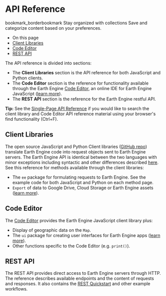  
#  API Reference 
bookmark_borderbookmark Stay organized with collections  Save and categorize content based on your preferences. 
  * On this page
  * [ Client Libraries ](https://developers.google.com/earth-engine/apidocs#client-libraries)
  * [ Code Editor ](https://developers.google.com/earth-engine/apidocs#code-editor)
  * [ REST API ](https://developers.google.com/earth-engine/apidocs#rest-api)


The API reference is divided into sections:
  * The **Client Libraries** section is the API reference for both JavaScript and Python clients.
  * The **Code Editor** section is the reference for functionality available through the Earth Engine [Code Editor](https://code.earthengine.google.com/), an online IDE for Earth Engine JavaScript ([learn more](https://developers.google.com/earth-engine/playground)).
  * The **REST API** section is the reference for the Earth Engine restful API. 

**Tip:** See the [Single-Page API Reference](https://developers.google.com/earth-engine/api_docs) if you would like to search the client library and Code Editor API reference material using your browser's find functionality (Ctrl+F). 
##  Client Libraries 
The open source JavaScript and Python Client libraries ([GitHub repo](https://github.com/google/earthengine-api)) translate Earth Engine code into request objects sent to Earth Engine servers. The Earth Engine API is identical between the two languages with minor exceptions including syntactic and other differences described [here](https://developers.google.com/earth-engine/python_install#syntax). See this reference for methods available through the client libraries:
  * The `ee` package for formulating requests to Earth Engine. See the example code for both JavaScript and Python on each method page.
  * `Export` of data to Google Drive, Cloud Storage or Earth Engine assets ([learn more](https://developers.google.com/earth-engine/exporting)).


##  Code Editor 
The [Code Editor](https://developers.google.com/earth-engine/playground) provides the Earth Engine JavaScript client library plus:
  * Display of geographic data on the `Map`.
  * The `ui` package for creating user interfaces for Earth Engine apps ([learn more](https://developers.google.com/earth-engine/apps)).
  * Other functions specific to the Code Editor (e.g. `print()`).


##  REST API 
The REST API provides direct access to Earth Engine servers through HTTP. The reference describes available endpoints and the content of requests and responses. It also contains the [REST Quickstart](https://developers.google.com/earth-engine/reference/Quickstart) and other example workflows. 
